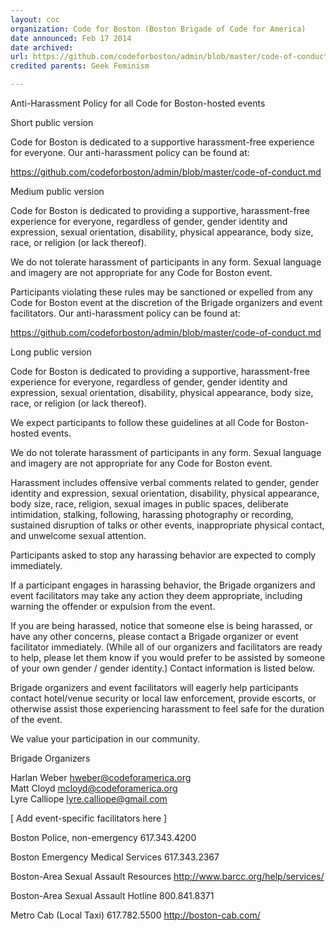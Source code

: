 ```yaml
---
layout: coc
organization: Code for Boston (Boston Brigade of Code for America)
date announced: Feb 17 2014
date archived: 
url: https://github.com/codeforboston/admin/blob/master/code-of-conduct.md
credited parents: Geek Feminism

---
```


Anti-Harassment Policy for all Code for Boston-hosted events



Short public version

Code for Boston is dedicated to a supportive harassment-free experience for everyone. Our anti-harassment policy can be found at:

https://github.com/codeforboston/admin/blob/master/code-of-conduct.md


Medium public version

Code for Boston is dedicated to providing a supportive, harassment-free experience for everyone, regardless of gender, gender identity and expression, sexual orientation, disability, physical appearance, body size, race, or religion (or lack thereof).

We do not tolerate harassment of participants in any form. Sexual language and imagery are not appropriate for any Code for Boston event.

Participants violating these rules may be sanctioned or expelled from any Code for Boston event at the discretion of the Brigade organizers and event facilitators. Our anti-harassment policy can be found at:

https://github.com/codeforboston/admin/blob/master/code-of-conduct.md



Long public version



Code for Boston is dedicated to providing a supportive, harassment-free experience for everyone, regardless of gender, gender identity and expression, sexual orientation, disability, physical appearance, body size, race, or religion (or lack thereof).

We expect participants to follow these guidelines at all Code for Boston-hosted events.

We do not tolerate harassment of participants in any form. Sexual language and imagery are not appropriate for any Code for Boston event.

Harassment includes offensive verbal comments related to gender, gender identity and expression, sexual orientation, disability, physical appearance, body size, race, religion, sexual images in public spaces, deliberate intimidation, stalking, following, harassing photography or recording, sustained disruption of talks or other events, inappropriate physical contact, and unwelcome sexual attention.

Participants asked to stop any harassing behavior are expected to comply immediately.

If a participant engages in harassing behavior, the Brigade organizers and event facilitators may take any action they deem appropriate, including warning the offender or expulsion from the event.

If you are being harassed, notice that someone else is being harassed, or have any other concerns, please contact a Brigade organizer or event facilitator immediately. (While all of our organizers and facilitators are ready to help, please let them know if you would prefer to be assisted by someone of your own gender / gender identity.) Contact information is listed below.

Brigade organizers and event facilitators will eagerly help participants contact hotel/venue security or local law enforcement, provide escorts, or otherwise assist those experiencing harassment to feel safe for the duration of the event.

We value your participation in our community.

Brigade Organizers

Harlan Weber  hweber@codeforamerica.org  
Matt Cloyd    mcloyd@codeforamerica.org  
Lyre Calliope lyre.calliope@gmail.com

[ Add event-specific facilitators here ]

Boston Police, non-emergency
617.343.4200

Boston Emergency Medical Services
617.343.2367

Boston-Area Sexual Assault Resources
http://www.barcc.org/help/services/

Boston-Area Sexual Assault Hotline
800.841.8371

Metro Cab (Local Taxi)
617.782.5500 http://boston-cab.com/